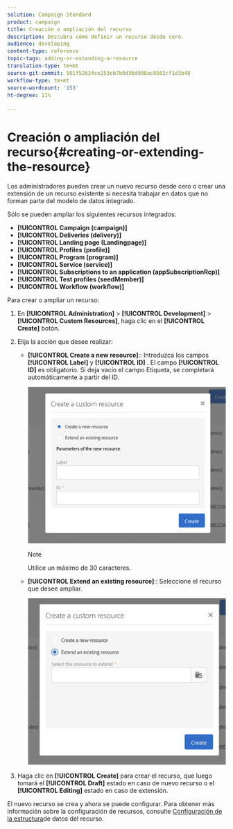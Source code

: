 ```yaml
---
solution: Campaign Standard
product: campaign
title: Creación o ampliación del recurso
description: Descubra cómo definir un recurso desde cero.
audience: developing
content-type: reference
topic-tags: adding-or-extending-a-resource
translation-type: tm+mt
source-git-commit: 501f52624ce253eb7b0d36d908ac8502cf1d3b48
workflow-type: tm+mt
source-wordcount: '153'
ht-degree: 11%

---
```



# Creación o ampliación del recurso{#creating-or-extending-the-resource}

Los administradores pueden crear un nuevo recurso desde cero o crear una extensión de un recurso existente si necesita trabajar en datos que no forman parte del modelo de datos integrado.

Sólo se pueden ampliar los siguientes recursos integrados:

* **[!UICONTROL Campaign (campaign)]**
* **[!UICONTROL Deliveries (delivery)]**
* **[!UICONTROL Landing page (Landingpage)]**
* **[!UICONTROL Profiles (profile)]**
* **[!UICONTROL Program (program)]**
* **[!UICONTROL Service (service)]**
* **[!UICONTROL Subscriptions to an application (appSubscriptionRcp)]**
* **[!UICONTROL Test profiles (seedMember)]**
* **[!UICONTROL Workflow (workflow)]**

Para crear o ampliar un recurso:

1. En **[!UICONTROL Administration]** > **[!UICONTROL Development]** > **[!UICONTROL Custom Resources]**, haga clic en el **[!UICONTROL Create]** botón.
1. Elija la acción que desee realizar:

   * **[!UICONTROL Create a new resource]**:: Introduzca los campos **[!UICONTROL Label]** y **[!UICONTROL ID]** . El campo **[!UICONTROL ID]** es obligatorio. Si deja vacío el campo Etiqueta, se completará automáticamente a partir del ID.

      ![](assets/schema_extension_2.png)

      >[!NOTE]
      >
      >Utilice un máximo de 30 caracteres.

   * **[!UICONTROL Extend an existing resource]**:: Seleccione el recurso que desee ampliar.

      ![](assets/schema_extension_10.png)

1. Haga clic en **[!UICONTROL Create]** para crear el recurso, que luego tomará el **[!UICONTROL Draft]** estado en caso de nuevo recurso o el **[!UICONTROL Editing]** estado en caso de extensión.

El nuevo recurso se crea y ahora se puede configurar. Para obtener más información sobre la configuración de recursos, consulte [Configuración de la estructura](../../developing/using/configuring-the-resource-s-data-structure.md)de datos del recurso.
